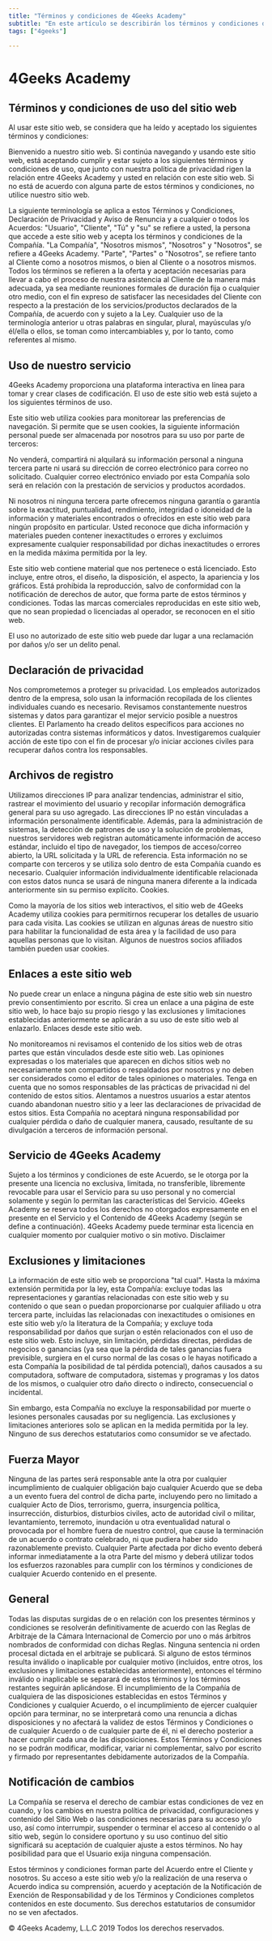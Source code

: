 ```yaml
---
title: "Términos y condiciones de 4Geeks Academy"
subtitle: "En este artículo se describirán los términos y condiciones de 4Geeks Academy."
tags: ["4geeks"]

---
```


# 4Geeks Academy

## Términos y condiciones de uso del sitio web

Al usar este sitio web, se considera que ha leído y aceptado los siguientes términos y condiciones:

Bienvenido a nuestro sitio web. Si continúa navegando y usando este sitio web, está aceptando cumplir y estar sujeto a los siguientes términos y condiciones de uso, que junto con nuestra política de privacidad rigen la relación entre 4Geeks Academy y usted en relación con este sitio web. Si no está de acuerdo con alguna parte de estos términos y condiciones, no utilice nuestro sitio web.

La siguiente terminología se aplica a estos Términos y Condiciones, Declaración de Privacidad y Aviso de Renuncia y a cualquier o todos los Acuerdos: "Usuario", "Cliente", "Tú" y "su" se refiere a usted, la persona que accede a este sitio web y acepta los términos y condiciones de la Compañía. "La Compañía", "Nosotros mismos", "Nosotros" y "Nosotros", se refiere a 4Geeks Academy. "Parte", "Partes" o "Nosotros", se refiere tanto al Cliente como a nosotros mismos, o bien al Cliente o a nosotros mismos. Todos los términos se refieren a la oferta y aceptación necesarias para llevar a cabo el proceso de nuestra asistencia al Cliente de la manera más adecuada, ya sea mediante reuniones formales de duración fija o cualquier otro medio, con el fin expreso de satisfacer las necesidades del Cliente con respecto a la prestación de los servicios/productos declarados de la Compañía, de acuerdo con y sujeto a la Ley. Cualquier uso de la terminología anterior u otras palabras en singular, plural, mayúsculas y/o él/ella o ellos, se toman como intercambiables y, por lo tanto, como referentes al mismo.

## Uso de nuestro servicio

4Geeks Academy proporciona una plataforma interactiva en línea para tomar y crear clases de codificación. El uso de este sitio web está sujeto a los siguientes términos de uso.

Este sitio web utiliza cookies para monitorear las preferencias de navegación. Si permite que se usen cookies, la siguiente información personal puede ser almacenada por nosotros para su uso por parte de terceros:

No venderá, compartirá ni alquilará su información personal a ninguna tercera parte ni usará su dirección de correo electrónico para correo no solicitado. Cualquier correo electrónico enviado por esta Compañía solo será en relación con la prestación de servicios y productos acordados.

Ni nosotros ni ninguna tercera parte ofrecemos ninguna garantía o garantía sobre la exactitud, puntualidad, rendimiento, integridad o idoneidad de la información y materiales encontrados o ofrecidos en este sitio web para ningún propósito en particular. Usted reconoce que dicha información y materiales pueden contener inexactitudes o errores y excluimos expresamente cualquier responsabilidad por dichas inexactitudes o errores en la medida máxima permitida por la ley.

Este sitio web contiene material que nos pertenece o está licenciado. Esto incluye, entre otros, el diseño, la disposición, el aspecto, la apariencia y los gráficos. Está prohibida la reproducción, salvo de conformidad con la notificación de derechos de autor, que forma parte de estos términos y condiciones.
Todas las marcas comerciales reproducidas en este sitio web, que no sean propiedad o licenciadas al operador, se reconocen en el sitio web.

El uso no autorizado de este sitio web puede dar lugar a una reclamación por daños y/o ser un delito penal.

## Declaración de privacidad

Nos comprometemos a proteger su privacidad. Los empleados autorizados dentro de la empresa, solo usan la información recopilada de los clientes individuales cuando es necesario. Revisamos constantemente nuestros sistemas y datos para garantizar el mejor servicio posible a nuestros clientes. El Parlamento ha creado delitos específicos para acciones no autorizadas contra sistemas informáticos y datos. Investigaremos cualquier acción de este tipo con el fin de procesar y/o iniciar acciones civiles para recuperar daños contra los responsables.

## Archivos de registro

Utilizamos direcciones IP para analizar tendencias, administrar el sitio, rastrear el movimiento del usuario y recopilar información demográfica general para su uso agregado. Las direcciones IP no están vinculadas a información personalmente identificable. Además, para la administración de sistemas, la detección de patrones de uso y la solución de problemas, nuestros servidores web registran automáticamente información de acceso estándar, incluido el tipo de navegador, los tiempos de acceso/correo abierto, la URL solicitada y la URL de referencia. Esta información no se comparte con terceros y se utiliza solo dentro de esta Compañía cuando es necesario. Cualquier información individualmente identificable relacionada con estos datos nunca se usará de ninguna manera diferente a la indicada anteriormente sin su permiso explícito.
Cookies.

Como la mayoría de los sitios web interactivos, el sitio web de 4Geeks Academy utiliza cookies para permitirnos recuperar los detalles de usuario para cada visita. Las cookies se utilizan en algunas áreas de nuestro sitio para habilitar la funcionalidad de esta área y la facilidad de uso para aquellas personas que lo visitan. Algunos de nuestros socios afiliados también pueden usar cookies.

## Enlaces a este sitio web

No puede crear un enlace a ninguna página de este sitio web sin nuestro previo consentimiento por escrito. Si crea un enlace a una página de este sitio web, lo hace bajo su propio riesgo y las exclusiones y limitaciones establecidas anteriormente se aplicarán a su uso de este sitio web al enlazarlo.
Enlaces desde este sitio web.

No monitoreamos ni revisamos el contenido de los sitios web de otras partes que están vinculados desde este sitio web. Las opiniones expresadas o los materiales que aparecen en dichos sitios web no necesariamente son compartidos o respaldados por nosotros y no deben ser considerados como el editor de tales opiniones o materiales. Tenga en cuenta que no somos responsables de las prácticas de privacidad ni del contenido de estos sitios. Alentamos a nuestros usuarios a estar atentos cuando abandonan nuestro sitio y a leer las declaraciones de privacidad de estos sitios. Esta Compañía no aceptará ninguna responsabilidad por cualquier pérdida o daño de cualquier manera, causado, resultante de su divulgación a terceros de información personal.

## Servicio de 4Geeks Academy

Sujeto a los términos y condiciones de este Acuerdo, se le otorga por la presente una licencia no exclusiva, limitada, no transferible, libremente revocable para usar el Servicio para su uso personal y no comercial solamente y según lo permitan las características del Servicio. 4Geeks Academy se reserva todos los derechos no otorgados expresamente en el presente en el Servicio y el Contenido de 4Geeks Academy (según se define a continuación). 4Geeks Academy puede terminar esta licencia en cualquier momento por cualquier motivo o sin motivo.
Disclaimer

## Exclusiones y limitaciones

La información de este sitio web se proporciona "tal cual". Hasta la máxima extensión permitida por la ley, esta Compañía: excluye todas las representaciones y garantías relacionadas con este sitio web y su contenido o que sean o puedan proporcionarse por cualquier afiliado u otra tercera parte, incluidas las relacionadas con inexactitudes o omisiones en este sitio web y/o la literatura de la Compañía; y excluye toda responsabilidad por daños que surjan o estén relacionados con el uso de este sitio web. Esto incluye, sin limitación, pérdidas directas, pérdidas de negocios o ganancias (ya sea que la pérdida de tales ganancias fuera previsible, surgiera en el curso normal de las cosas o le hayas notificado a esta Compañía la posibilidad de tal pérdida potencial), daños causados a su computadora, software de computadora, sistemas y programas y los datos de los mismos, o cualquier otro daño directo o indirecto, consecuencial o incidental.

Sin embargo, esta Compañía no excluye la responsabilidad por muerte o lesiones personales causadas por su negligencia. Las exclusiones y limitaciones anteriores solo se aplican en la medida permitida por la ley. Ninguno de sus derechos estatutarios como consumidor se ve afectado.

## Fuerza Mayor

Ninguna de las partes será responsable ante la otra por cualquier incumplimiento de cualquier obligación bajo cualquier Acuerdo que se deba a un evento fuera del control de dicha parte, incluyendo pero no limitado a cualquier Acto de Dios, terrorismo, guerra, insurgencia política, insurrección, disturbios, disturbios civiles, acto de autoridad civil o militar, levantamiento, terremoto, inundación u otra eventualidad natural o provocada por el hombre fuera de nuestro control, que cause la terminación de un acuerdo o contrato celebrado, ni que pudiera haber sido razonablemente previsto. Cualquier Parte afectada por dicho evento deberá informar inmediatamente a la otra Parte del mismo y deberá utilizar todos los esfuerzos razonables para cumplir con los términos y condiciones de cualquier Acuerdo contenido en el presente.

## General

Todas las disputas surgidas de o en relación con los presentes términos y condiciones se resolverán definitivamente de acuerdo con las Reglas de Arbitraje de la Cámara Internacional de Comercio por uno o más árbitros nombrados de conformidad con dichas Reglas. Ninguna sentencia ni orden procesal dictada en el arbitraje se publicará. Si alguno de estos términos resulta inválido o inaplicable por cualquier motivo (incluidos, entre otros, los exclusiones y limitaciones establecidas anteriormente), entonces el término inválido o inaplicable se separará de estos términos y los términos restantes seguirán aplicándose. El incumplimiento de la Compañía de cualquiera de las disposiciones establecidas en estos Términos y Condiciones y cualquier Acuerdo, o el incumplimiento de ejercer cualquier opción para terminar, no se interpretará como una renuncia a dichas disposiciones y no afectará la validez de estos Términos y Condiciones o de cualquier Acuerdo o de cualquier parte de él, ni el derecho posterior a hacer cumplir cada una de las disposiciones. Estos Términos y Condiciones no se podrán modificar, modificar, variar ni complementar, salvo por escrito y firmado por representantes debidamente autorizados de la Compañía.

## Notificación de cambios

La Compañía se reserva el derecho de cambiar estas condiciones de vez en cuando, y los cambios en nuestra política de privacidad, configuraciones y contenido del Sitio Web o las condiciones necesarias para su acceso y/o uso, así como interrumpir, suspender o terminar el acceso al contenido o al sitio web, según lo considere oportuno y su uso continuo del sitio significará su aceptación de cualquier ajuste a estos términos. No hay posibilidad para que el Usuario exija ninguna compensación.

Estos términos y condiciones forman parte del Acuerdo entre el Cliente y nosotros. Su acceso a este sitio web y/o la realización de una reserva o Acuerdo indica su comprensión, acuerdo y aceptación de la Notificación de Exención de Responsabilidad y de los Términos y Condiciones completos contenidos en este documento. Sus derechos estatutarios de consumidor no se ven afectados.

© 4Geeks Academy, L.L.C 2019 Todos los derechos reservados.

